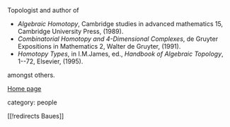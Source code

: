 Topologist and author of 

*  _Algebraic Homotopy_, Cambridge studies in advanced mathematics 15, Cambridge University Press, (1989). 
*  _Combinatorial Homotopy and 4-Dimensional Complexes_, de Gruyter Expositions in Mathematics 2, Walter de Gruyter, (1991).
*  _Homotopy Types_, in I.M.James, ed., _Handbook of Algebraic Topology_, 1--72, Elsevier, (1995).

amongst others.


[Home page](http://www.mpim-bonn.mpg.de/Research/People/Senior+Researchers/Baues,+H.-J./)


category: people

[[!redirects Baues]]